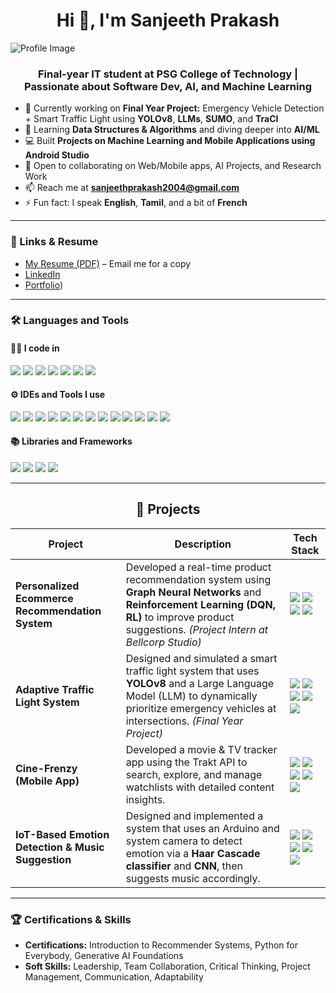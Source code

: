 <h1 align="center">Hi 👋, I'm Sanjeeth Prakash</h1>

![Profile Image](https://github.com/user-attachments/assets/032c1f49-1522-437a-aa6f-6922ad9c7aff)

<h3 align="center">Final-year IT student at PSG College of Technology | Passionate about Software Dev, AI, and Machine Learning</h3>

- 🔭 Currently working on **Final Year Project:** Emergency Vehicle Detection + Smart Traffic Light using **YOLOv8**, **LLMs**, **SUMO**, and **TraCI**
- 🌱 Learning **Data Structures & Algorithms** and diving deeper into **AI/ML**
- 💻 Built **Projects on Machine Learning and Mobile Applications using Android Studio**
- 🤝 Open to collaborating on Web/Mobile apps, AI Projects, and Research Work
- 📫 Reach me at **sanjeethprakash2004@gmail.com**
- ⚡ Fun fact: I speak **English**, **Tamil**, and a bit of **French**

---

### 📄 Links & Resume
- [My Resume (PDF)](mailto:sanjeethprakash2004@gmail.com) – Email me for a copy
- [LinkedIn](www.linkedin.com/in/sanjeethprakash)
- [Portfolio](https://sanjeethprakash.framer.website))

---

### 🛠️ Languages and Tools

#### 👨‍💻 I code in
<p>
  <img src="https://img.shields.io/badge/Python-3776AB?style=for-the-badge&logo=python&logoColor=white"/>
  <img src="https://img.shields.io/badge/Java-ED8B00?style=for-the-badge&logo=java&logoColor=white"/>
  <img src="https://img.shields.io/badge/Kotlin-7F52FF?style=for-the-badge&logo=kotlin&logoColor=white"/>
  <img src="https://img.shields.io/badge/HTML5-E34F26?style=for-the-badge&logo=html5&logoColor=white"/>
  <img src="https://img.shields.io/badge/CSS3-1572B6?style=for-the-badge&logo=css3&logoColor=white"/>
  <img src="https://img.shields.io/badge/JavaScript-F7DF1E?style=for-the-badge&logo=javascript&logoColor=black"/>
  <img src="https://img.shields.io/badge/PHP-777BB4?style=for-the-badge&logo=php&logoColor=white"/>
</p>

#### ⚙️ IDEs and Tools I use
<p>
  <img src="https://img.shields.io/badge/Android%20Studio-3DDC84?style=for-the-badge&logo=android-studio&logoColor=white"/>
  <img src="https://img.shields.io/badge/VS%20Code-0078d7?style=for-the-badge&logo=visual-studio-code&logoColor=white"/>
  <img src="https://img.shields.io/badge/SUMO-000000?style=for-the-badge&logo=data:image/svg+xml;base64,...&logoColor=white"/>
  <img src="https://img.shields.io/badge/Git-F05032?style=for-the-badge&logo=git&logoColor=white"/>
  <img src="https://img.shields.io/badge/GitHub-181717?style=for-the-badge&logo=github&logoColor=white"/>
  <img src="https://img.shields.io/badge/Adobe%20Premiere%20Pro-9999FF?style=for-the-badge&logo=adobe-premiere-pro&logoColor=white"/>
  <img src="https://img.shields.io/badge/Unity-000000?style=for-the-badge&logo=unity&logoColor=white"/>
  <img src="https://img.shields.io/badge/Adobe%20After%20Effects-9999FF?style=for-the-badge&logo=adobe-after-effects&logoColor=white"/>
  <img src="https://img.shields.io/badge/IntelliJ%20IDEA-000000?style=for-the-badge&logo=intellij-idea&logoColor=white"/>
  <img src="https://img.shields.io/badge/Jupyter-F37626?style=for-the-badge&logo=jupyter&logoColor=white"/>
  <img src="https://img.shields.io/badge/MySQL-4479A1?style=for-the-badge&logo=mysql&logoColor=white"/>
  <img src="https://img.shields.io/badge/XAMPP-FB7A24?style=for-the-badge&logo=xampp&logoColor=white"/>
  <img src="https://img.shields.io/badge/Django-092E20?style=for-the-badge&logo=django&logoColor=white"/>
</p>

#### 📚 Libraries and Frameworks
<p>
  <img src="https://img.shields.io/badge/Pandas-150458?style=for-the-badge&logo=pandas&logoColor=white"/>
  <img src="https://img.shields.io/badge/NumPy-013243?style=for-the-badge&logo=numpy&logoColor=white"/>
  <img src="https://img.shields.io/badge/Matplotlib-000000?style=for-the-badge&logo=matplotlib&logoColor=white"/>
  <img src="https://img.shields.io/badge/Scikit--learn-F7931E?style=for-the-badge&logo=scikit-learn&logoColor=black"/>
</p>

---

<h2 align="center">📂 Projects</h2>

| Project | Description | Tech Stack |
|---------|-------------|------------|
| **Personalized Ecommerce Recommendation System** | Developed a real-time product recommendation system using **Graph Neural Networks** and **Reinforcement Learning (DQN, RL)** to improve product suggestions. *(Project Intern at Bellcorp Studio)* | <img src="https://img.shields.io/badge/Python-3776AB?style=for-the-badge&logo=python&logoColor=white"/> <img src="https://img.shields.io/badge/TensorFlow-FF6F00?style=for-the-badge&logo=tensorflow&logoColor=white"/> <img src="https://img.shields.io/badge/PyTorch-EE4C2C?style=for-the-badge&logo=pytorch&logoColor=white"/> <img src="https://img.shields.io/badge/Reinforcement%20Learning-000000?style=for-the-badge&logo=openai&logoColor=white"/> |
| **Adaptive Traffic Light System** | Designed and simulated a smart traffic light system that uses **YOLOv8** and a Large Language Model (LLM) to dynamically prioritize emergency vehicles at intersections. *(Final Year Project)* | <img src="https://img.shields.io/badge/Python-3776AB?style=for-the-badge&logo=python&logoColor=white"/> <img src="https://img.shields.io/badge/YOLOv8-00FFFF?style=for-the-badge&logo=opencv&logoColor=black"/> <img src="https://img.shields.io/badge/SUMO-000000?style=for-the-badge&logo=traffic-light&logoColor=white"/> <img src="https://img.shields.io/badge/Unity-000000?style=for-the-badge&logo=unity&logoColor=white"/> <img src="https://img.shields.io/badge/TraCI-FF5722?style=for-the-badge&logo=code&logoColor=white"/> |
| **Cine-Frenzy (Mobile App)** | Developed a movie & TV tracker app using the Trakt API to search, explore, and manage watchlists with detailed content insights. | <img src="https://img.shields.io/badge/Kotlin-7F52FF?style=for-the-badge&logo=kotlin&logoColor=white"/> <img src="https://img.shields.io/badge/Android%20Studio-3DDC84?style=for-the-badge&logo=android-studio&logoColor=white"/> <img src="https://img.shields.io/badge/Room%20DB-009688?style=for-the-badge&logo=sqlite&logoColor=white"/> <img src="https://img.shields.io/badge/TMDB-01B4E4?style=for-the-badge&logo=tmdb&logoColor=white"/> <img src="https://img.shields.io/badge/Trakt-ED1C24?style=for-the-badge&logo=trakt&logoColor=white"/> |
| **IoT-Based Emotion Detection & Music Suggestion** | Designed and implemented a system that uses an Arduino and system camera to detect emotion via a **Haar Cascade classifier** and **CNN**, then suggests music accordingly. | <img src="https://img.shields.io/badge/C-00599C?style=for-the-badge&logo=c&logoColor=white"/> <img src="https://img.shields.io/badge/Arduino-00979D?style=for-the-badge&logo=arduino&logoColor=white"/> <img src="https://img.shields.io/badge/OpenCV-5C3EE8?style=for-the-badge&logo=opencv&logoColor=white"/> <img src="https://img.shields.io/badge/Keras-D00000?style=for-the-badge&logo=keras&logoColor=white"/> <img src="https://img.shields.io/badge/Music%20API-FF4088?style=for-the-badge&logo=musicbrainz&logoColor=white"/> |

---

### 🏆 Certifications & Skills
- **Certifications:** Introduction to Recommender Systems, Python for Everybody, Generative AI Foundations
- **Soft Skills:** Leadership, Team Collaboration, Critical Thinking, Project Management, Communication, Adaptability
